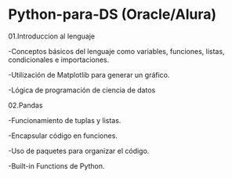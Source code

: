 # Python-para-DS (Oracle/Alura)

01.Introduccion al lenguaje

  -Conceptos básicos del lenguaje como variables, funciones, listas, condicionales e importaciones.
  
  -Utilización de Matplotlib para generar un gráfico.
  
  -Lógica de programación de ciencia de datos

02.Pandas

  -Funcionamiento de tuplas y listas.
  
  -Encapsular código en funciones.
  
  -Uso de paquetes para organizar el código.
  
  -Built-in Functions de Python.
